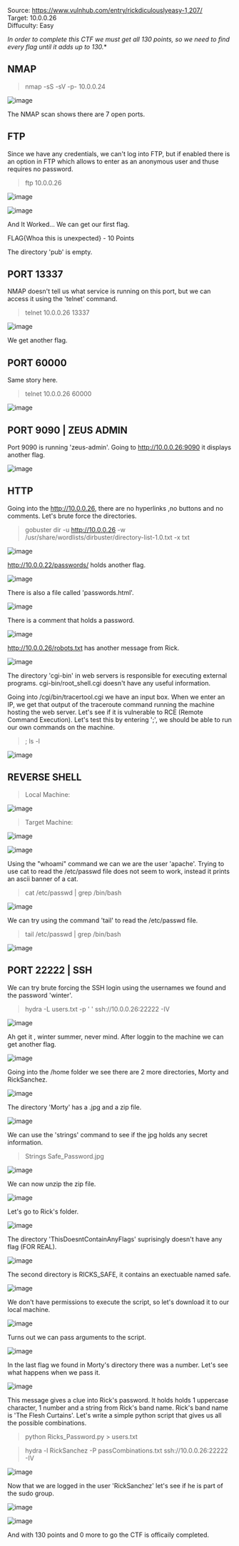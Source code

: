 Source: https://www.vulnhub.com/entry/rickdiculouslyeasy-1,207/  
Target: 10.0.0.26  
Diffuculty: Easy

*In order to complete this CTF we must get all 130 points, so we need to find every flag until it adds up to 130.**

## NMAP

> nmap -sS -sV -p- 10.0.0.24

![image](https://user-images.githubusercontent.com/76552238/157470893-78ec3c9d-034e-4926-9e81-924f2b068ce2.png)

The NMAP scan shows there are 7 open ports.
## FTP 

Since we have any credentials, we can't log into FTP, but if enabled there is an option
in FTP which allows to enter as an anonymous user and thuse requires no password.

> ftp 10.0.0.26

![image](https://user-images.githubusercontent.com/76552238/157472285-0b0f0b93-8488-45b2-9497-b9ce2579cb64.png)

![image](https://user-images.githubusercontent.com/76552238/157472418-8977783d-6734-47ac-a750-87a14eea9baa.png)

And It Worked...
We can get our first flag.

FLAG{Whoa this is unexpected} - 10 Points

The directory 'pub' is empty.

## PORT 13337

NMAP doesn't tell us what service is running on this port, but we can access it using the 'telnet' command.

> telnet 10.0.0.26 13337

![image](https://user-images.githubusercontent.com/76552238/157473179-41b9c423-2b27-43db-9e7f-d17b82e36260.png)

We get another flag.

## PORT 60000

Same story here.

> telnet 10.0.0.26 60000

![image](https://user-images.githubusercontent.com/76552238/157473695-25e7fc6d-96f0-41be-b73d-7e34b3002324.png)

## PORT 9090 | ZEUS ADMIN

Port 9090 is running 'zeus-admin'. Going to http://10.0.0.26:9090 it displays another flag.

![image](https://user-images.githubusercontent.com/76552238/157474248-8a714df9-ba14-4d3a-931c-c5f44fe89a80.png)

## HTTP

Going into the http://10.0.0.26, there are no hyperlinks ,no buttons and no comments.
Let's brute force the directories.

> gobuster dir -u http://10.0.0.26 -w /usr/share/wordlists/dirbuster/directory-list-1.0.txt -x txt

![image](https://user-images.githubusercontent.com/76552238/157474957-a14efc55-8748-4dfc-a95a-08836e80751b.png)

http://10.0.0.22/passwords/ holds another flag.

![image](https://user-images.githubusercontent.com/76552238/157475092-c2ef1acc-b636-407f-a9fa-2810f8d957e3.png)

There is also a file called 'passwords.html'.

![image](https://user-images.githubusercontent.com/76552238/157475217-a27a9046-c927-4845-a1e8-1b31fc897e1c.png)

There is a comment that holds a password.

![image](https://user-images.githubusercontent.com/76552238/157475412-b3f2cf52-e710-4722-ab7c-2f4ac88211fd.png)

http://10.0.0.26/robots.txt has another message from Rick.

![image](https://user-images.githubusercontent.com/76552238/157475606-0aff170a-e571-4926-9a41-5d157e9dcd32.png)

The directory 'cgi-bin' in web servers is responsible for executing external programs.
cgi-bin/root_shell.cgi doesn't have any useful information.

Going into /cgi/bin/tracertool.cgi we have an input box. When we enter an IP, we get that output of the traceroute command running the machine hosting the web server. Let's see if it is vulnerable to RCE (Remote Command Execution). Let's test this by entering ';', we should be able to run our own commands on the machine.

> ; ls -l

![image](https://user-images.githubusercontent.com/76552238/157477143-db802eb3-afd4-48aa-9707-c80020f36304.png)

## REVERSE SHELL

> Local Machine:

![image](https://user-images.githubusercontent.com/76552238/157477415-23f74864-e050-48c9-afd5-9070b374accd.png)

> Target Machine:

![image](https://user-images.githubusercontent.com/76552238/157477538-6b6fc328-ef26-45f4-9707-dc14a584a21e.png)

![image](https://user-images.githubusercontent.com/76552238/157477723-363ef136-5119-49f3-b491-1e1874d30918.png)

Using the "whoami" command we can we are the user 'apache'.
Trying to use cat to read the /etc/passwd file does not seem to work, instead it prints an ascii banner of a cat.  

> cat /etc/passwd | grep /bin/bash

![image](https://user-images.githubusercontent.com/76552238/157488913-66806f98-4057-4084-bf2d-2874d9f49043.png)

We can try using the command 'tail' to read the /etc/passwd file.  

> tail /etc/passwd | grep /bin/bash

![image](https://user-images.githubusercontent.com/76552238/157488819-40a9f850-d2d4-497c-bf38-a53851942b42.png)

## PORT 22222 | SSH

We can try brute forcing the SSH login using the usernames we found and the password 'winter'.  

> hydra -L users.txt -p '
' ssh://10.0.0.26:22222 -IV

![image](https://user-images.githubusercontent.com/76552238/157479594-11bbfad7-190a-46d6-86ee-8ad1cddaaf1c.png)

Ah get it , winter summer, never mind.
After loggin to the machine we can get another flag.

![image](https://user-images.githubusercontent.com/76552238/157479930-ee530d1e-05ef-4610-bbd3-3de597964c77.png)

Going into the /home folder we see there are 2 more directories, Morty and RickSanchez.

![image](https://user-images.githubusercontent.com/76552238/157480122-949fb799-5d64-440c-9977-66bca1171833.png)

The directory 'Morty' has a .jpg and a zip file.

![image](https://user-images.githubusercontent.com/76552238/157480541-efa5800d-20bf-4854-abd4-fee32cc2ea27.png)

We can use the 'strings' command to see if the jpg holds any secret information.

> Strings Safe_Password.jpg

![image](https://user-images.githubusercontent.com/76552238/157481400-6e75f9b7-4b62-43fc-8aa8-b7799d072154.png)

We can now unzip the zip file.

![image](https://user-images.githubusercontent.com/76552238/157481720-18df89ea-2d44-4645-9f39-17b9c8fe7d22.png)

Let's go to Rick's folder.

![image](https://user-images.githubusercontent.com/76552238/157482387-2ea3d60c-4a47-4f4c-b1b1-b19523afd291.png)

The directory 'ThisDoesntContainAnyFlags' suprisingly doesn't have any flag (FOR REAL).

![image](https://user-images.githubusercontent.com/76552238/157489833-038b2985-347b-44ff-99e2-893cc62763bb.png)

The second directory is RICKS_SAFE, it contains an exectuable named safe.

![image](https://user-images.githubusercontent.com/76552238/157482733-8ce9a526-525b-4627-8c15-f59ce2b55686.png)

We don't have permissions to execute the script, so let's download it to our local machine.

![image](https://user-images.githubusercontent.com/76552238/157483158-5c3bef0c-c24d-4736-8fd3-9d89f492a5ef.png)

Turns out we can pass arguments to the script.

![image](https://user-images.githubusercontent.com/76552238/157483673-7e869da1-31ce-4fcd-aeb9-c960d6b8ddb4.png)

In the last flag we found in Morty's directory there was a number. Let's see what happens when we pass it.

![image](https://user-images.githubusercontent.com/76552238/157483808-e23e3b34-2a36-4f05-95ad-cfc6e39c106a.png)

This message gives a clue into Rick's password. It holds holds 1 uppercase character, 1 number and a string from Rick's band name. Rick's band name is 
'The Flesh Curtains'. Let's write a simple python script that gives us all the possible combinations.

> python Ricks_Password.py > users.txt  

> hydra -l RickSanchez -P passCombinations.txt ssh://10.0.0.26:22222 -IV

![image](https://user-images.githubusercontent.com/76552238/157486812-bade2bb3-c5fd-48dc-b2aa-d0509136aacd.png)

Now that we are logged in the user 'RickSanchez' let's see if he is part of the sudo group.

![image](https://user-images.githubusercontent.com/76552238/157486441-9916f6ac-b832-4d08-af8a-5ba892a7911f.png)

![image](https://user-images.githubusercontent.com/76552238/157486650-deb32134-bb58-4dce-90d8-ec8b5bed23ec.png)

And with 130 points and 0 more to go the CTF is officaily completed.
